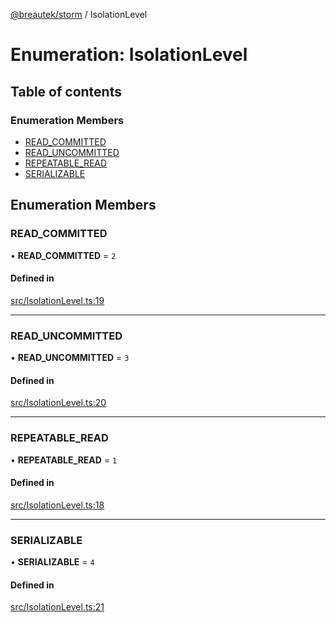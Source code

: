[@breautek/storm](../README.md) / IsolationLevel

# Enumeration: IsolationLevel

## Table of contents

### Enumeration Members

- [READ\_COMMITTED](IsolationLevel.md#read_committed)
- [READ\_UNCOMMITTED](IsolationLevel.md#read_uncommitted)
- [REPEATABLE\_READ](IsolationLevel.md#repeatable_read)
- [SERIALIZABLE](IsolationLevel.md#serializable)

## Enumeration Members

### READ\_COMMITTED

• **READ\_COMMITTED** = ``2``

#### Defined in

[src/IsolationLevel.ts:19](https://github.com/breautek/storm/blob/5fbba2d/src/IsolationLevel.ts#L19)

___

### READ\_UNCOMMITTED

• **READ\_UNCOMMITTED** = ``3``

#### Defined in

[src/IsolationLevel.ts:20](https://github.com/breautek/storm/blob/5fbba2d/src/IsolationLevel.ts#L20)

___

### REPEATABLE\_READ

• **REPEATABLE\_READ** = ``1``

#### Defined in

[src/IsolationLevel.ts:18](https://github.com/breautek/storm/blob/5fbba2d/src/IsolationLevel.ts#L18)

___

### SERIALIZABLE

• **SERIALIZABLE** = ``4``

#### Defined in

[src/IsolationLevel.ts:21](https://github.com/breautek/storm/blob/5fbba2d/src/IsolationLevel.ts#L21)
